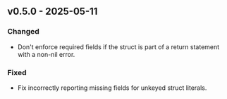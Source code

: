 ## v0.5.0 - 2025-05-11
### Changed
- Don't enforce required fields if the struct is part of a return statement with a non-nil error.
### Fixed
- Fix incorrectly reporting missing fields for unkeyed struct literals.
